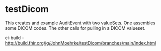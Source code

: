 # testDicom

This creates and example AuditEvent with two valueSets. One assembles some DICOM codes. The other calls for pulling in a DICOM valueset.

ci-build - http://build.fhir.org/ig/JohnMoehrke/testDicom/branches/main/index.html


